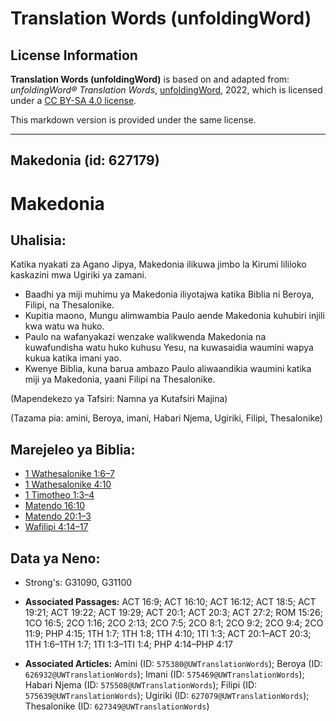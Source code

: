 # Translation Words (unfoldingWord)

## License Information

**Translation Words (unfoldingWord)** is based on and adapted from: _unfoldingWord® Translation Words_, [unfoldingWord](https://unfoldingword.org/utw), 2022, which is licensed under a [CC BY-SA 4.0 license](https://creativecommons.org/licenses/by-sa/4.0/legalcode.en).

This markdown version is provided under the same license.



--------------------------------

## Makedonia (id: 627179)

Makedonia
=========

Uhalisia:
---------

Katika nyakati za Agano Jipya, Makedonia ilikuwa jimbo la Kirumi lililoko kaskazini mwa Ugiriki ya zamani.

* Baadhi ya miji muhimu ya Makedonia iliyotajwa katika Biblia ni Beroya, Filipi, na Thesalonike.
* Kupitia maono, Mungu alimwambia Paulo aende Makedonia kuhubiri injili kwa watu wa huko.
* Paulo na wafanyakazi wenzake walikwenda Makedonia na kuwafundisha watu huko kuhusu Yesu, na kuwasaidia waumini wapya kukua katika imani yao.
* Kwenye Biblia, kuna barua ambazo Paulo aliwaandikia waumini katika miji ya Makedonia, yaani Filipi na Thesalonike.

(Mapendekezo ya Tafsiri: Namna ya Kutafsiri Majina)

(Tazama pia: amini, Beroya, imani, Habari Njema, Ugiriki, Filipi, Thesalonike)

Marejeleo ya Biblia:
--------------------

* [1 Wathesalonike 1:6–7](https://ref.ly/1Thess1:6-1Thess1:7)
* [1 Wathesalonike 4:10](https://ref.ly/1Thess4:10)
* [1 Timotheo 1:3–4](https://ref.ly/1Tim1:3-1Tim1:4)
* [Matendo 16:10](https://ref.ly/Acts16:10)
* [Matendo 20:1–3](https://ref.ly/Acts20:1-Acts20:3)
* [Wafilipi 4:14–17](https://ref.ly/Phil4:14-Phil4:17)

Data ya Neno:
-------------

* Strong's: G31090, G31100

* **Associated Passages:** ACT 16:9; ACT 16:10; ACT 16:12; ACT 18:5; ACT 19:21; ACT 19:22; ACT 19:29; ACT 20:1; ACT 20:3; ACT 27:2; ROM 15:26; 1CO 16:5; 2CO 1:16; 2CO 2:13; 2CO 7:5; 2CO 8:1; 2CO 9:2; 2CO 9:4; 2CO 11:9; PHP 4:15; 1TH 1:7; 1TH 1:8; 1TH 4:10; 1TI 1:3; ACT 20:1–ACT 20:3; 1TH 1:6–1TH 1:7; 1TI 1:3–1TI 1:4; PHP 4:14–PHP 4:17
* **Associated Articles:** Amini (ID: `575380@UWTranslationWords`); Beroya (ID: `626932@UWTranslationWords`); Imani (ID: `575469@UWTranslationWords`); Habari Njema (ID: `575508@UWTranslationWords`); Filipi (ID: `575639@UWTranslationWords`); Ugiriki (ID: `627079@UWTranslationWords`); Thesalonike (ID: `627349@UWTranslationWords`)

